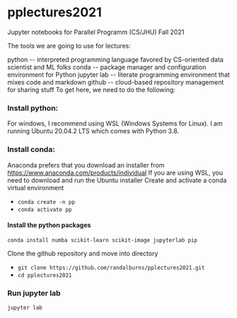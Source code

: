 # pplectures2021
Jupyter notebooks for Parallel Programm (CS/JHU) Fall 2021

The tools we are going to use for lectures:

python -- interpreted programming language favored by CS-oriented data scientist and ML folks
conda -- package manager and configuration environment for Python
jupyter lab -- literate programming environment that mixes code and markdown
github -- cloud-based repository management for sharing stuff
To get here, we need to do the following:

### Install python:

For windows, I recommend using WSL (Windows Systems for Linux). I am running Ubuntu 20.04.2 LTS which comes with Python 3.8.

### Install conda:

Anaconda prefers that you download an installer from https://www.anaconda.com/products/individual
If you are using WSL, you need to download and run the Ubuntu installer
Create and activate a conda virtual environment

  * `conda create -n pp`
  * `conda activate pp`

#### Install the python packages

`conda install numba scikit-learn scikit-image jupyterlab pip`


Clone the github repository and move into directory

  * `git clone https://github.com/randalburns/pplectures2021.git`
  * `cd pplectures2021`

### Run jupyter lab

`jupyter lab`
